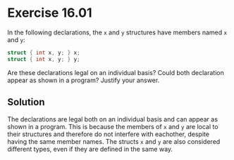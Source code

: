 # Exercise 16.01

In the following declarations, the `x` and `y` structures have members named `x`
and `y`:

```c
struct { int x, y; } x;
struct { int x, y; } y;
```

Are these declarations legal on an individual basis? Could both declaration
appear as shown in a program? Justify your answer.

## Solution

The declarations are legal both on an individual basis and can appear as shown in
a program. This is because the members of `x` and `y` are local to their
structures and therefore do not interfere with eachother, despite having the
same member names. The structs `x` and `y` are also considered different types,
even if they are defined in the same way.
